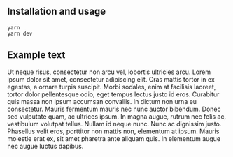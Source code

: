 ## Installation and usage
```shell
yarn
yarn dev
```

## Example text

Ut neque risus, consectetur non arcu vel, lobortis ultricies arcu. Lorem ipsum dolor sit amet, consectetur adipiscing elit. Cras mattis tortor in ex egestas, a ornare turpis suscipit. Morbi sodales, enim at facilisis laoreet, tortor dolor pellentesque odio, eget tempus lectus justo id eros. Curabitur quis massa non ipsum accumsan convallis. In dictum non urna eu consectetur. Mauris fermentum mauris nec nunc auctor bibendum. Donec sed vulputate quam, ac ultrices ipsum. In magna augue, rutrum nec felis ac, vestibulum volutpat tellus. Nullam id neque nunc. Nunc ac dignissim justo. Phasellus velit eros, porttitor non mattis non, elementum at ipsum. Mauris molestie erat ex, sit amet pharetra ante aliquam quis. In elementum augue nec augue luctus dapibus.

